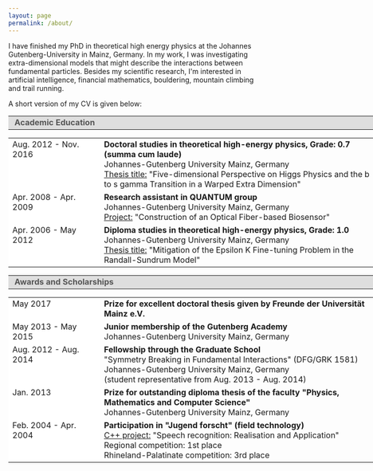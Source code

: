 ```yaml
---
layout: page
permalink: /about/
---
```


I have finished my PhD in theoretical high energy physics at the Johannes Gutenberg-University in Mainz, Germany. In my work, I was investigating extra-dimensional models that might describe the interactions between fundamental particles. Besides my scientific research, I'm interested in artificial intelligence, financial mathematics, bouldering, mountain climbing and trail running.

A short version of my CV is given below:

<table style="text-align: left; width: 740px;" border="0" cellpadding="2" cellspacing="2">
<tr><td style="white-space: nowrap; background-color: rgb(222, 222, 222); width: 800px;">
<b><font color="#555555">&nbsp;Academic Education</font></b></td></tr></table>

<table style="text-align: left; width: 740px;" border="0" cellpadding="2" cellspacing="2">
<tr>
	<td style="white-space: width: 200px; background-color: rgb(255, 255, 255); vertical-align: top;">
		Aug. 2012 - Nov. 2016 <br></td>
	<td style="width: 540px; vertical-align: top;">
	<strong>Doctoral studies in theoretical high-energy physics, Grade: 0.7 (summa cum laude)</strong><br> Johannes-Gutenberg University Mainz, Germany
	<br><u>Thesis title:</u> &quot;Five-dimensional Perspective on Higgs Physics and the b to s gamma Transition in a 		Warped Extra Dimension&quot;<br></td>
</tr>
<tr>
	<td style="white-space: width: 200px; background-color: rgb(255, 255, 255); vertical-align: top;">
		Apr. 2008 - Apr. 2009 <br></td>
	<td style="width: 540px; vertical-align: top;">
	<strong>Research assistant in QUANTUM group</strong><br> Johannes-Gutenberg University Mainz, Germany
	<br><u>Project:</u> &quot;Construction of an Optical Fiber-based Biosensor&quot;<br></td>
</tr>
<tr>
	<td style="white-space: width: 200px; background-color: rgb(255, 255, 255); vertical-align: top;">
		Apr. 2006 - May 2012 <br></td>
	<td style="width: 540px; vertical-align: top;">
	<strong>Diploma studies in theoretical high-energy physics, Grade: 1.0 </strong><br> Johannes-Gutenberg University Mainz, Germany
	<br><u>Thesis title:</u> &quot;Mitigation of the Epsilon K Fine-tuning Problem in the Randall-Sundrum Model&quot;<br>
	</td>
</tr>
</table>

<table style="text-align: left; width: 740px;" border="0" cellpadding="2" cellspacing="2">
<tr><td style="white-space: nowrap; background-color: rgb(222, 222, 222); width: 800px;">
<b><font color="#555555">&nbsp;Awards and Scholarships</font></b></td></tr></table>

<table style="text-align: left; width: 740px;" border="0" cellpadding="2" cellspacing="2">
<tr>
	<td style="white-space: width: 200px; background-color: rgb(255, 255, 255); vertical-align: top;">
	May 2017<br></td>
	<td style="width: 540px; vertical-align: top;"><strong>Prize for excellent doctoral thesis given by Freunde der 	Universität Mainz e.V.</strong><br></td>
</tr>
<tr>
	<td style="white-space: width: 200px; background-color: rgb(255, 255, 255); vertical-align: top;">
		May 2013 - May 2015<br></td>
	<td style="width: 540px; vertical-align: top;"><strong>Junior membership of the Gutenberg Academy</strong><br> 		Johannes-Gutenberg University Mainz, Germany<br></td>
</tr>
<tr>
	<td style="white-space: width: 200px; background-color: rgb(255, 255, 255); vertical-align: top;">
	Aug. 2012 - Aug. 2014<br></td>
	<td style="width: 540px; vertical-align: top;">
	<strong>Fellowship through the Graduate School</strong><br>&quot;Symmetry Breaking in Fundamental Interactions&quot; 	(DFG/GRK 1581)<br>Johannes-Gutenberg University Mainz, Germany<br>(student representative from Aug. 2013 - Aug. 2014)
	<br></td>
</tr>
<tr>
	<td style="white-space: width: 200px; background-color: rgb(255, 255, 255); vertical-align: top;">
		Jan. 2013<br></td>
	<td style="width: 540px; vertical-align: top;">
	<strong>Prize for outstanding diploma thesis of the faculty &quot;Physics, Mathematics and Computer Science&quot;	</strong><br>Johannes-Gutenberg University Mainz, Germany <br></td>
</tr>
<tr>
	<td style="white-space: width: 200px; background-color: rgb(255, 255, 255); vertical-align: top;">
		Feb. 2004 - Apr. 2004<br></td>
	<td style="width: 540px; vertical-align: top;">
	<strong>Participation in &quot;Jugend forscht&quot; (field technology)</strong>
	<br><u>C++ project:</u> &quot;Speech recognition: Realisation and Application&quot;<br>
	Regional competition: 1st place<br>
	Rhineland-Palatinate competition: 3rd place
	<br></td>
</tr>
</table>

